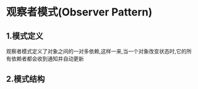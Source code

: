# 观察者模式(Observer Pattern)

## 1.模式定义
   观察者模式定义了对象之间的一对多依赖,这样一来,当一个对象改变状态时,它的所有依赖者都会收到通知并自动更新
## 2.模式结构

